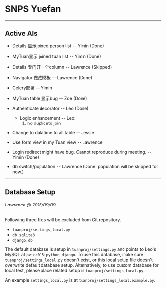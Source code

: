 # SNPS Yuefan

----

## Active AIs
- Details 显示joined person list -- Yimin (Done)

- MyTuan显示 joined tuan list -- Yimin (Done)

- Details 专门开一个column -- Lawrence (Skipped)

- Navigator 做成模板 -- Lawrence (Done)

- Celery部署 -- Yimin

- MyTuan table 显示bug -- Zoe (Done)

- Authenticate decorator -- Leo (Done)
  - Logic enhancement -- Leo:
      1. no duplicate join

- Change to datatime to all table -- Jessie

- Use form view in my Tuan view -- Lawrence

- Login redirect might have bug. Cannot reproduce during meeting. -- Yimin (Done)

- db switch/population -- Lawrence (Done. population will be skipped for now.)

----

## Database Setup
###### Lawrence @ 2016/09/09
Following three files will be excluded from Git repository.
- `tuanproj/settings_local.py`
- `db.sqlite3`
- `django.db`

The default database is setup in `tuanproj/settings.py` and points to Leo's MySQL at `pvicc015:python_django`. To use this database, make sure `tuanproj/settings_local.py` doesn't exist, or this local setup file doesn't overwrite default database setup. Alternatively, to use custom database for local test, please place related setup in `tuanproj/settings_local.py`.

An example `settings_local.py` is at `tuanproj/settings_local.example.py`.
